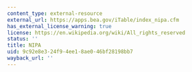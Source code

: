 ```yaml
---
content_type: external-resource
external_url: https://apps.bea.gov/iTable/index_nipa.cfm
has_external_license_warning: true
license: https://en.wikipedia.org/wiki/All_rights_reserved
status: ''
title: NIPA
uid: 9c92e8e3-24f9-4ee1-8ae0-46bf28198bb7
wayback_url: ''
---
```

